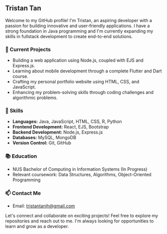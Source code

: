 ## Tristan Tan

Welcome to my GitHub profile! I'm Tristan, an aspiring developer with a passion for building innovative and user-friendly applications. I have a strong foundation in Java programming and I'm currently expanding my skills in fullstack development to create end-to-end solutions.

### 🔭 Current Projects

- Building a web application using Node.js, coupled with EJS and Express.js.
- Learning about mobile development through a complete Flutter and Dart course.
- Crafting my personal portfolio website using HTML, CSS, and JavaScript.
- Enhancing my problem-solving skills through coding challenges and algorithmic problems.

### 🌱 Skills

- **Languages:** Java, JavaScript, HTML, CSS, R, Python
- **Frontend Development:** React, EJS, Bootstrap
- **Backend Development:** Node.js, Express.js
- **Databases:** MySQL, MongoDB
- **Version Control:** Git, GitHub

### 📚 Education

- NUS Bachelor of Computing in Information Systems (In Progress)
- Relevant coursework: Data Structures, Algorithms, Object-Oriented Programming

### 📫 Contact Me

- Email: tristantanjh@gmail.com

Let's connect and collaborate on exciting projects! Feel free to explore my repositories and reach out to me. I'm always looking for opportunities to learn and grow as a developer.

<!--
**tristantanjh/tristantanjh** is a ✨ _special_ ✨ repository because its `README.md` (this file) appears on your GitHub profile.

Here are some ideas to get you started:

- 🔭 I’m currently working on ...
- 🌱 I’m currently learning ...
- 👯 I’m looking to collaborate on ...
- 🤔 I’m looking for help with ...
- 💬 Ask me about ...
- 📫 How to reach me: ...
- 😄 Pronouns: ...
- ⚡ Fun fact: ...
-->
